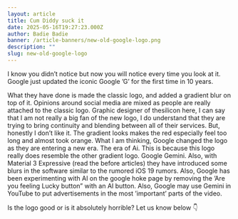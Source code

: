 ```yaml
---
layout: article
title: Cum Diddy suck it
date: 2025-05-16T19:27:23.000Z
author: Badie Badie
banner: /article-banners/new-old-google-logo.png
description: ""
slug: new-old-google-logo
---
```


I know you didn’t notice but now you will notice every time you look at it. Google just updated the iconic Google ’G’ for the first time in 10 years.

What they have done is made the classic logo, and added a gradient blur on top of it. Opinions around social media are mixed as people are really attached to the classic logo. Graphic designer of thesilicon here, I can say that I am not really a big fan of the new logo, I do understand that they are trying to bring continuity and blending between all of their services. But, honestly I don’t like it. The gradient looks makes the red especially feel too long and almost took orange. What I am thinking, Google changed the logo as they are entering a new era. The era of Ai. This is because this logo really does resemble the other gradient logo. Google Gemini. Also, with Material 3 Expressive (read the before articles) they have introduced some blurs in the software similar to the rumored iOS 19 rumors. Also, Google has been experimenting with AI on the google hoke page by removing the ’Are you feeling Lucky button” with an AI button. Also, Google may use Gemini in YouTube to put advertisements in the most ’important’ parts of the video. 

Is the logo good or is it absolutely horrible? Let us know below 👇 

